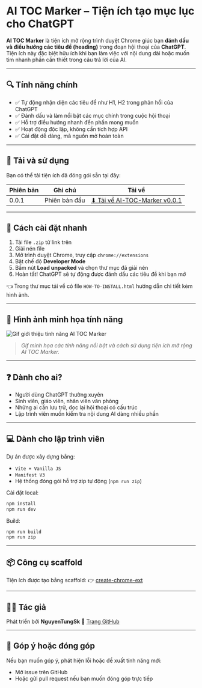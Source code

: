 # AI TOC Marker – Tiện ích tạo mục lục cho ChatGPT

**AI TOC Marker** là tiện ích mở rộng trình duyệt Chrome giúc bạn **đánh dấu và điều hướng các tiêu đề (heading)** trong đoạn hội thoại của **ChatGPT**. Tiện ích này đặc biệt hữu ích khi bạn làm việc với nội dung dài hoặc muốn tìm nhanh phần cần thiết trong câu trả lời của AI.

---

## 🔍 Tính năng chính

* ✅ Tự động nhận diện các tiêu đề như H1, H2 trong phản hồi của ChatGPT
* ✅ Đánh dấu và làm nổi bật các mục chính trong cuộc hội thoại
* ✅ Hỗ trợ điều hướng nhanh đến phần mong muốn
* ✅ Hoạt động độc lập, không cần tích hợp API
* ✅ Cài đặt dễ dàng, mã nguồn mở hoàn toàn

---

## 📅 Tải và sử dụng

Bạn có thể tải tiện ích đã đóng gói sẵn tại đây:

| Phiên bản | Ghi chú       | Tải về                                                                                                                              |
| --------- | ------------- | ----------------------------------------------------------------------------------------------------------------------------------- |
| 0.0.1     | Phiên bản đầu | [⬇ Tải về AI-TOC-Marker v0.0.1](https://github.com/NguyenTungSk2004/AI-TOC-Marker/releases/download/v0.0.1/AI-TOC-Marker-0.0.1.zip) |

---

## 🥪 Cách cài đặt nhanh

1. Tải file `.zip` từ link trên
2. Giải nén file
3. Mở trình duyệt Chrome, truy cập `chrome://extensions`
4. Bật chế độ **Developer Mode**
5. Bấm nút **Load unpacked** và chọn thư mục đã giải nén
6. Hoàn tất! ChatGPT sẽ tự động được đánh dấu các tiêu đề khi bạn mở

👈 Trong thư mục tải về có file `HOW-TO-INSTALL.html` hướng dẫn chi tiết kèm hình ảnh.

---

## 📸 Hình ảnh minh họa tính năng

![Gif giới thiệu tính năng AI TOC Marker](https://github.com/NguyenTungSk2004/AI-TOC-Marker/blob/main/public/img/demo-guide.gif)

> *Gif minh họa các tính năng nổi bật và cách sử dụng tiện ích mở rộng AI TOC Marker.*

---

## ❓ Dành cho ai?

* Người dùng ChatGPT thường xuyên
* Sinh viên, giáo viên, nhân viên văn phòng
* Những ai cần lưu trữ, đọc lại hội thoại có cấu trúc
* Lập trình viên muốn kiểm tra nội dung AI dàng nhiều phần

---

## 💻 Dành cho lập trình viên

Dự án được xây dựng bằng:

* `Vite + Vanilla JS`
* `Manifest V3`
* Hệ thống đóng gói hỗ trợ zip tự động (`npm run zip`)

Cài đặt local:

```bash
npm install
npm run dev
```

Build:

```bash
npm run build
npm run zip
```

---

## 📦 Công cụ scaffold

Tiện ích được tạo bằng scaffold:
👉 [create-chrome-ext](https://github.com/guocaoyi/create-chrome-ext)

---

## 👨‍💼 Tác giả

Phát triển bởi **NguyenTungSk**
🔗 [Trang GitHub](https://github.com/NguyenTungSk2004/AI-TOC-Marker)

---

## 📢 Góp ý hoặc đóng góp

Nếu bạn muốn góp ý, phát hiện lỗi hoặc đề xuất tính năng mới:

* Mở issue trên GitHub
* Hoặc gửi pull request nếu bạn muốn đóng góp trực tiếp
